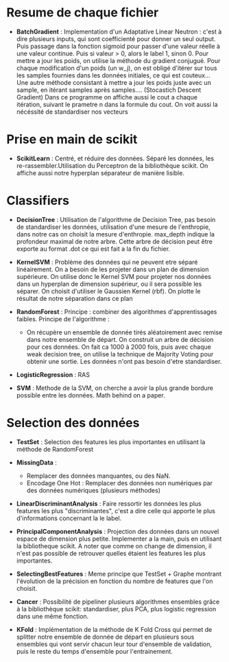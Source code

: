 # Resume de chaque fichier

* __BatchGradient__ : Implementation d'un Adaptative Linear Neutron : c'est à dire plusieurs inputs, qui sont coefficienté pour donner un seul output. Puis passage dans la fonction sigmoid pour passer d'une valeur réelle à une valeur continue. Puis si valeur > 0, alors le label 1, sinon 0. Pour mettre a jour les poids, on utilise la méthode du gradient conjugué. Pour chaque modification d'un poids (un w_j), on est obligé d'itérer sur tous les samples fournies dans les données initiales, ce qui est couteux... Une autre méthode consistant à mettre a jour les poids juste avec un sample, en itérant samples après samples.... (Stocastich Descent Gradient)
Dans ce programme on affiche aussi le cout a chaque itération, suivant le prametre n dans la formule du cout. On voit aussi la nécéssité de standardiser nos vecteurs

# Prise en main de scikit
* __ScikitLearn__ : Centré, et réduire des données. Séparé les données, les re-rassembler.Utilisation du Perceptron de la bibliothèque scikit. On affiche aussi notre hyperplan séparateur de manière lisible.

# Classifiers

* __DecisionTree__ : Utilisation de l'algorithme de Decision Tree, pas besoin de standardiser les données, utilisation d'une mesure de l'enthropie, dans notre cas on choisit la mesure d'enthropie. max_depth indique la profondeur maximal de notre arbre. Cette arbre de décision peut être exporte au format .dot ce qui est fait a la fin du fichier.

* __KernelSVM__ : Problème des données qui ne peuvent etre séparé linéairement. On a besoin de les projeter dans un plan de dimension supérieure. On utilise donc le Kernel SVM pour projeter nos données dans un hyperplan de dimension supérieur, ou il sera possible les séparer. On choisit d'utiliser le Gaussien Kernel (rbf). On plotte le résultat de notre séparation dans ce plan

* __RandomForest__ : Principe : combiner des algorithmes d'apprentissages faibles. Principe de l'algorithme :
    - On récupère un ensemble de donnée tirés aléatoirement avec remise dans notre ensemble de départ. On construit un arbre de décision pour ces données. On fait ca 1000 à 2000 fois, puis avec chaque weak decision tree, on utilise la technique de Majority Voting pour obtenir une sortie.
Les données n'ont pas besoin d'etre standardiser. 

* __LogisticRegression__ : RAS

* __SVM__ : Methode de la SVM, on cherche a avoir la plus grande bordure possible entre les données. Math behind on a paper. 

# Selection des données

* __TestSet__ : Selection des features les plus importantes en utilisant la méthode de  RandomForest

* __MissingData__ : 
    - Remplacer des données manquantes, ou des NaN. 
    - Encodage One Hot : Remplacer des données non numériques par des données numériques (plusieurs méthodes)

* __LinearDiscriminantAnalysis__ : Faire ressortir les données les plus features les plus "discriminantes", c'est a dire celle qui apporte le plus d'informations concernant la le label.

* __PrincipalComponentAnalysis__ : Projection des données dans un nouvel espace de dimension plus petite. Implementer a la main, puis en utilisant la bibliotheque scikit.
A noter que comme on change de dimension, il n'est pas possible de retrouver quelles étaient les features les plus importantes.

* __SelectingBestFeatures__ : Meme principe que TestSet + Graphe montrant l'évolution de la précision en fonction du nombre de features que l'on choisit.

* __Cancer__ : Possibilité de pipeliner plusieurs algorithmes ensembles grâce à la bibliothèque scikit: standardiser, plus PCA, plus logistic regression dans une même fonction.

* __KFold__ : Implémentation de la méthode de K Fold Cross qui permet de splitter notre ensemble de donnée de départ en plusieurs sous ensembles qui vont servir chacun leur tour d'ensemble de validation, puis le reste du temps d'ensemble pour l'entrainement.

